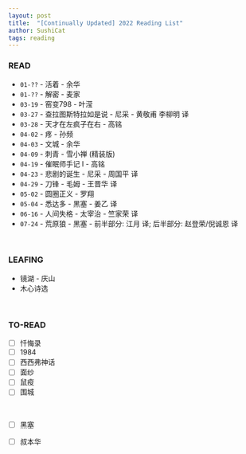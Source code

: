```yaml
---
layout: post
title:  "[Continually Updated] 2022 Reading List"
author: SushiCat
tags: reading
---
```


### READ
- `01-??` - 活着 - 余华
- `01-??` - 解密 - 麦家
- `03-19` - 窑变798 - 叶滢
- `03-27` - 查拉图斯特拉如是说 - 尼采 - 黄敬甫 李柳明 译
- `03-28` - 天才在左疯子在右 - 高铭
- `04-02` - 疼 - 孙频
- `04-03` - 文城 - 余华
- `04-09` - 刺青 - 雪小禅 (精装版)
- `04-19` - 催眠师手记 I - 高铭
- `04-23` - 悲剧的诞生 - 尼采 - 周国平 译
- `04-29` - 刀锋 - 毛姆 - 王晋华 译
- `05-02` - 圆圈正义 - 罗翔
- `05-04` - 悉达多 - 黑塞 - 姜乙 译
- `06-16` - 人间失格 - 太宰治 - 竺家荣 译
- `07-24` - 荒原狼 - 黑塞 - 前半部分: 江月 译; 后半部分: 赵登荣/倪诚恩 译  

<br>

### LEAFING
- 镜湖 - 庆山
- 木心诗选

<br>

### TO-READ
- [ ] 忏悔录
- [ ] 1984
- [ ] 西西弗神话
- [ ] 面纱
- [ ] 鼠疫
- [ ] 围城

<br>

- [ ] 黑塞
- [ ] 叔本华

